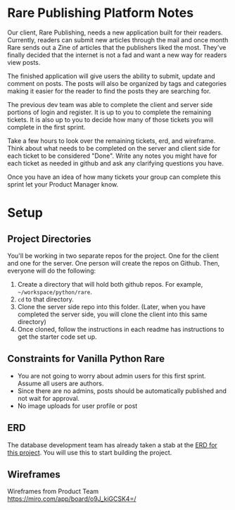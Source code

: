 # Rare Publishing Platform Notes

Our client, Rare Publishing, needs a new application built for their readers. Currently, readers can submit new articles through the mail and once month Rare sends out a Zine of articles that the publishers liked the most. They've finally decided that the internet is not a fad and want a new way for readers view posts.

The finished application will give users the ability to submit, update and comment on posts. The posts will also be organized by tags and categories making it easier for the reader to find the posts they are searching for.

The previous dev team was able to complete the client and server side portions of login and register. It is up to you to complete the remaining tickets. It is also up to you to decide how many of those tickets you will complete in the first sprint.

Take a few hours to look over the remaining tickets, erd, and wireframe. Think about what needs to be completed on the server and client side for each ticket to be considered "Done". Write any notes you might have for each ticket as needed in github and ask any clarifying questions you have.

Once you have an idea of how many tickets your group can complete this sprint let your Product Manager know.

# Setup

## Project Directories

You'll be working in two separate repos for the project. One for the client and one for the server. One person will create the repos on Github. Then, everyone will do the following:

1. Create a directory that will hold both github repos. For example, `~/workspace/python/rare`.
2. `cd` to that directory.
3. Clone the server side repo into this folder. (Later, when you have completed the server side, you will clone the client into this same directory)
4. Once cloned, follow the instructions in each readme has instructions to get the starter code set up.

## Constraints for Vanilla Python Rare

* You are not going to worry about admin users for this first sprint. Assume all users are authors.
* Since there are no admins, posts should be automatically published and not wait for approval.
* No image uploads for user profile or post

## ERD

The database development team has already taken a stab at the [ERD for this project](https://drawsql.app/nss-2/diagrams/rare-v1). You will use this to start building the project.

## Wireframes

Wireframes from Product Team
https://miro.com/app/board/o9J_kiGCSK4=/
<!--
## Wireframes

![](./images/wireframe-login.png)
![](./images/wireframe-register.png)
![](./images/wireframe-create-post.png)
![](./images/wireframe-edit-post.png)
![](./images/wireframe-all-posts.png)
![](./images/wireframe-post-view.png)
![](./images/wireframe-post-detail.png)
![](./images/wireframe-comments.png)
![](./images/wireframe-post-by-author.png)
![](./images/wireframe-profile.png)
![](./images/wireframe-category-manager.png)
![](./images/wireframe-tag-manager.png)
-->

